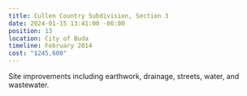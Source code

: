 ```yaml
---
title: Cullen Country Subdivision, Section 3
date: 2024-01-15 13:41:00 -06:00
position: 13
location: City of Buda
timeline: February 2014
cost: "$245,600"
---
```


Site improvements including earthwork, drainage, streets, water, and wastewater.